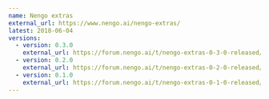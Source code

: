 ```yaml
---
name: Nengo extras
external_url: https://www.nengo.ai/nengo-extras/
latest: 2018-06-04
versions:
  - version: 0.3.0
    external_url: https://forum.nengo.ai/t/nengo-extras-0-3-0-released/572
  - version: 0.2.0
    external_url: https://forum.nengo.ai/t/nengo-extras-0-2-0-released/568
  - version: 0.1.0
    external_url: https://forum.nengo.ai/t/nengo-extras-0-1-0-released/488
---
```

